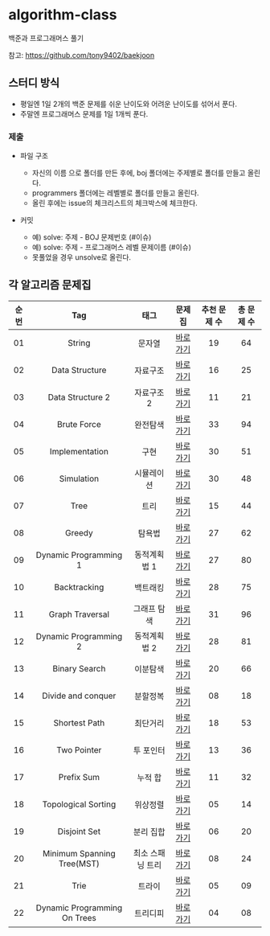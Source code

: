# algorithm-class
백준과 프로그래머스 풀기

참고: https://github.com/tony9402/baekjoon

## 스터디 방식
- 평일엔 1일 2개의 백준 문제를 쉬운 난이도와 어려운 난이도를 섞어서 푼다.
- 주말엔 프로그래머스 문제를 1일 1개씩 푼다.

### 제출
- 파일 구조
  - 자신의 이름 으로 폴더를 만든 후에, boj 폴더에는 주제별로 폴더를 만들고 올린다.
  - programmers 폴더에는 레벨별로 폴더를 만들고 올린다.
  - 올린 후에는 issue의 체크리스트의 체크박스에 체크한다.

- 커밋 
  - 예) solve: 주제 - BOJ 문제번호 (#이슈)
  - 예) solve: 주제 - 프로그래머스 레벨 문제이름 (#이슈) 
  - 못풀었을 경우 unsolve로 올린다.

## 각 알고리즘 문제집

| 순번 | Tag                          | 태그                | 문제집    | 추천 문제 수 | 총 문제 수 |
| :--: | :--------------------------: | :-----------------: | :------:  | :---------:  | :------: |
| 01 | String | 문자열 | [바로가기](./workbook/string) | 19 | 64 |
| 02 | Data Structure | 자료구조 | [바로가기](./workbook/자료구조) | 16 | 25 |
| 03 | Data Structure 2 | 자료구조 2 | [바로가기](./workbook/자료구조2) | 11 | 21 |
| 04 | Brute Force | 완전탐색 | [바로가기](./workbook/완전탐색) | 33 | 94 |
| 05 | Implementation | 구현 | [바로가기](./implementation) | 30 | 51 |
| 06 | Simulation | 시뮬레이션 | [바로가기](./simulation) | 30 | 48 |
| 07 | Tree | 트리 | [바로가기](./tree) | 15 | 44 |
| 08 | Greedy | 탐욕법 | [바로가기](./greedy) | 27 | 62 |
| 09 | Dynamic Programming 1 | 동적계획법 1 | [바로가기](./dynamic_programming_1) | 27 | 80 |
| 10 | Backtracking | 백트래킹 | [바로가기](./backtracking) | 28 | 75 |
| 11 | Graph Traversal | 그래프 탐색 | [바로가기](./graph_traversal) | 31 | 96 |
| 12 | Dynamic Programming 2 | 동적계획법 2 | [바로가기](./dynamic_programming_2) | 28 | 81 |
| 13 | Binary Search | 이분탐색 | [바로가기](./binary_search) | 20 | 66 |
| 14 | Divide and conquer | 분할정복 | [바로가기](./divide_and_conquer) | 08 | 18 |
| 15 | Shortest Path | 최단거리 | [바로가기](./shortest_path) | 18 | 53 |
| 16 | Two Pointer | 투 포인터 | [바로가기](./two_pointer) | 13 | 36 |
| 17 | Prefix Sum | 누적 합 | [바로가기](./prefix_sum) | 11 | 32 |
| 18 | Topological Sorting | 위상정렬 | [바로가기](./topological_sorting) | 05 | 14 |
| 19 | Disjoint Set | 분리 집합 | [바로가기](./disjoint_set) | 06 | 20 |
| 20 | Minimum Spanning Tree(MST) | 최소 스패닝 트리 | [바로가기](./minimum_spanning_tree) | 08 | 24 |
| 21 | Trie | 트라이 | [바로가기](./trie) | 05 | 09 |
| 22 | Dynamic Programming On Trees | 트리디피 | [바로가기](./dynamic_programming_on_trees) | 04 | 08 |
 
